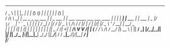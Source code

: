 

  ___      _                      _____             _    _               _               _    _      _         _ _       
 / _ \    | |                    |_   _|           | |  (_)             (_)             | |  | |    | |       (_) |      
/ /_\ \ __| | __ _ _ __ ___        | |_   _ ___ ___| | ___  _____      ___  ___ ____    | |  | | ___| |__  ___ _| |_ ___ 
|  _  |/ _` |/ _` | '_ ` _ \       | | | | / __|_  / |/ / |/ _ \ \ /\ / / |/ __|_  /    | |/\| |/ _ \ '_ \/ __| | __/ _ \
| | | | (_| | (_| | | | | | |      | | |_| \__ \/ /|   <| |  __/\ V  V /| | (__ / /     \  /\  /  __/ |_) \__ \ | ||  __/
\_| |_/\__,_|\__,_|_| |_| |_|      \_/\__, |___/___|_|\_\_|\___| \_/\_/ |_|\___/___|     \/  \/ \___|_.__/|___/_|\__\___|
                                       __/ |                                                                             
                                      |___/                                                                              

